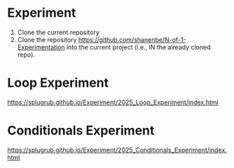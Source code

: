 # Experiment
1. Clone the current repository
2. Clone the repository https://github.com/shanenbe/N-of-1-Experimentation into the current project (i.e., IN the already cloned repo).


# Loop Experiment
https://splugrub.github.io/Experiment/2025_Loop_Experiment/index.html

# Conditionals Experiment
https://splugrub.github.io/Experiment/2025_Conditionals_Experiment/index.html

